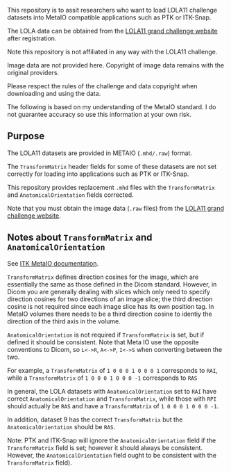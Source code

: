 This repository is to assit researchers who want to load LOLA11 challenge datasets into MetaIO compatible applications such as PTK or ITK-Snap.

The LOLA data can be obtained from the [LOLA11 grand challenge website](https://lola11.grand-challenge.org) after registration.

Note this repository is not affiliated in any way with the LOLA11 challenge. 

Image data are not provided here. Copyright of image data remains with the original providers.

Please respect the rules of the challenge and data copyright when downloading and using the data.

The following is based on my understanding of the MetaIO standard. I do not guarantee accuracy so use this information at your own risk.


## Purpose

The LOLA11 datasets are provided in METAIO (`.mhd/.raw`) format.

The `TransformMatrix` header fields for some of these datasets are not set correctly for loading into applications such as PTK or ITK-Snap.

This repository provides replacement `.mhd` files with the `TransformMatrix` and `AnatomicalOrientation` fields corrected. 

Note that you must obtain the image data (`.raw` files) from the [LOLA11 grand challenge website](https://lola11.grand-challenge.org).

## Notes about `TransformMatrix` and `AnatomicalOrientation`

See [ITK MetaIO documentation](https://itk.org/Wiki/Proposals:Orientation#Some_notes_on_the_DICOM_convention_and_current_ITK_usage).

`TransformMatrix` defines direction cosines for the image, which are essentially the same as those defined in the Dicom standard. However, in Dicom you are generally dealing with slices which only need to specify direction cosines for two directions of an image slice; the third direction cosine is not required since each image slice has its own position tag. In MetaIO volumes there needs to be a third direction cosine to identiy the direction of the third axis in the volume.

`AnatomicalOrientation` is not required if `TransformMatrix` is set, but if defined it should be consistent. Note that Meta IO use the opposite conventions to Dicom, so `L<->R`, `A<->P`, `I<->S` when converting between the two.

For example, a `TransformMatrix` of `1 0 0 0 1 0 0 0 1` corresponds to `RAI`, while a `TransformMatrix` of `1 0 0 0 1 0 0 0 -1` corresponds to `RAS`

In general, the LOLA datasets with  `AnatomicalOrientation` set to `RAI` have correct `AnatomicalOrientation` and `TransformMatrix`, while those with `RPI` should actually be `RAS` and have a `TransformMatrix` of `1 0 0 0 1 0 0 0 -1`.

In addition, dataset 9 has the correct `TransformMatrix` but the `AnatomicalOrientation` should be `RAS`.

Note: PTK and ITK-Snap will ignore the `AnatomicalOrientation` field if the `TransformMatrix` field is set; however it should always be consistent. However, the `AnatomicalOrientation` field ought to be consistent with the `TransformMatrix` field).


